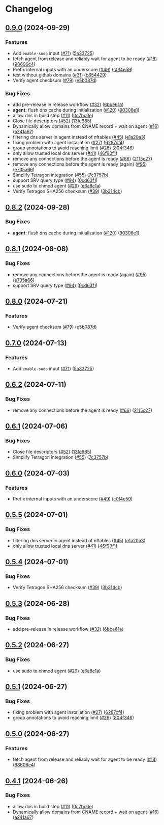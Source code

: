 # Changelog

## [0.9.0](https://github.com/fallard84/bullfrog/compare/v0.8.2...v0.9.0) (2024-09-29)


### Features

* Add `enable-sudo` input ([#71](https://github.com/fallard84/bullfrog/issues/71)) ([5a33725](https://github.com/fallard84/bullfrog/commit/5a3372537f0c8c521cb794a1e08da54b57ec27cc))
* fetch agent from release and reliably wait for agent to be ready ([#18](https://github.com/fallard84/bullfrog/issues/18)) ([98606c4](https://github.com/fallard84/bullfrog/commit/98606c47408f749b09a1c2c65f9d46dbd4aa7a08))
* Prefix internal inputs with an underscore ([#49](https://github.com/fallard84/bullfrog/issues/49)) ([c0f4e59](https://github.com/fallard84/bullfrog/commit/c0f4e59dcab9ac92154f5e4c9a097fb1553af557))
* test without github domains ([#31](https://github.com/fallard84/bullfrog/issues/31)) ([b654429](https://github.com/fallard84/bullfrog/commit/b6544293adedbe073f1aa8e4cd727e91d4be1c13))
* Verify agent checksum ([#79](https://github.com/fallard84/bullfrog/issues/79)) ([e5b087d](https://github.com/fallard84/bullfrog/commit/e5b087dbb65dc18b4f9960f83a8da69f79253fe5))


### Bug Fixes

* add pre-release in release workflow ([#32](https://github.com/fallard84/bullfrog/issues/32)) ([6bbe61a](https://github.com/fallard84/bullfrog/commit/6bbe61a073fb0eb168fd79ce5575e3b86f76bd5e))
* **agent:** flush dns cache during initialization ([#120](https://github.com/fallard84/bullfrog/issues/120)) ([90306e1](https://github.com/fallard84/bullfrog/commit/90306e1384b0b1a3ef6dd941349385ae3be49f9a))
* allow dns in build step ([#11](https://github.com/fallard84/bullfrog/issues/11)) ([0c7bc0e](https://github.com/fallard84/bullfrog/commit/0c7bc0e45814594f0e965b03008816d3adfafde9))
* Close file descriptors ([#52](https://github.com/fallard84/bullfrog/issues/52)) ([13fe985](https://github.com/fallard84/bullfrog/commit/13fe98528ceb3c2eff19a4983d89bc3e61131a82))
* Dynamically allow domains from CNAME record + wait on agent ([#16](https://github.com/fallard84/bullfrog/issues/16)) ([a241a67](https://github.com/fallard84/bullfrog/commit/a241a6749ad41a69ddde1b16d80027509d1c9fce))
* filtering dns server in agent instead of nftables ([#45](https://github.com/fallard84/bullfrog/issues/45)) ([e1a20a3](https://github.com/fallard84/bullfrog/commit/e1a20a3e2a0c0641dff8ae34f92fb2e8acb722e9))
* fixing problem with agent installation ([#27](https://github.com/fallard84/bullfrog/issues/27)) ([6287cf4](https://github.com/fallard84/bullfrog/commit/6287cf455f993c8b4a1874eaf82520d7643b2f75))
* group annotations to avoid reaching limit ([#26](https://github.com/fallard84/bullfrog/issues/26)) ([804f346](https://github.com/fallard84/bullfrog/commit/804f346cfeebd7d234bbee61b2784501e164d00a))
* only allow trusted local dns server ([#41](https://github.com/fallard84/bullfrog/issues/41)) ([46f90f1](https://github.com/fallard84/bullfrog/commit/46f90f18b7ee65240e346a60f0d0323002ab09aa))
* remove any connections before the agent is ready ([#66](https://github.com/fallard84/bullfrog/issues/66)) ([2115c27](https://github.com/fallard84/bullfrog/commit/2115c2767410077d4c578523f63ce697f7298217))
* remove any connections before the agent is ready (again) ([#95](https://github.com/fallard84/bullfrog/issues/95)) ([e735a66](https://github.com/fallard84/bullfrog/commit/e735a662e59d14e2f5ee855e49459d6feb2bc465))
* Simplify Tetragon integration ([#55](https://github.com/fallard84/bullfrog/issues/55)) ([7c3757b](https://github.com/fallard84/bullfrog/commit/7c3757b03e3f98d577adddd7b6b9f2f5b018c73b))
* support SRV query type ([#94](https://github.com/fallard84/bullfrog/issues/94)) ([0cd63f1](https://github.com/fallard84/bullfrog/commit/0cd63f1915fa53d83dcba46f7037c7e35ad77b7b))
* use sudo to chmod agent ([#29](https://github.com/fallard84/bullfrog/issues/29)) ([e6a8c1a](https://github.com/fallard84/bullfrog/commit/e6a8c1a2ef6fe5b233781995e6e46c680e3dcc13))
* Verify Tetragon SHA256 checksum ([#39](https://github.com/fallard84/bullfrog/issues/39)) ([3b314cb](https://github.com/fallard84/bullfrog/commit/3b314cb4acd3ada8f2d6fc9fbf2e64100509d3ec))

## [0.8.2](https://github.com/bullfrogsec/bullfrog/compare/v0.8.1...v0.8.2) (2024-09-28)


### Bug Fixes

* **agent:** flush dns cache during initialization ([#120](https://github.com/bullfrogsec/bullfrog/issues/120)) ([90306e1](https://github.com/bullfrogsec/bullfrog/commit/90306e1384b0b1a3ef6dd941349385ae3be49f9a))

## [0.8.1](https://github.com/bullfrogsec/bullfrog/compare/v0.8.0...v0.8.1) (2024-08-08)


### Bug Fixes

* remove any connections before the agent is ready (again) ([#95](https://github.com/bullfrogsec/bullfrog/issues/95)) ([e735a66](https://github.com/bullfrogsec/bullfrog/commit/e735a662e59d14e2f5ee855e49459d6feb2bc465))
* support SRV query type ([#94](https://github.com/bullfrogsec/bullfrog/issues/94)) ([0cd63f1](https://github.com/bullfrogsec/bullfrog/commit/0cd63f1915fa53d83dcba46f7037c7e35ad77b7b))

## [0.8.0](https://github.com/bullfrogsec/bullfrog/compare/v0.7.0...v0.8.0) (2024-07-21)


### Features

* Verify agent checksum ([#79](https://github.com/bullfrogsec/bullfrog/issues/79)) ([e5b087d](https://github.com/bullfrogsec/bullfrog/commit/e5b087dbb65dc18b4f9960f83a8da69f79253fe5))

## [0.7.0](https://github.com/bullfrogsec/bullfrog/compare/v0.6.2...v0.7.0) (2024-07-13)


### Features

* Add `enable-sudo` input ([#71](https://github.com/bullfrogsec/bullfrog/issues/71)) ([5a33725](https://github.com/bullfrogsec/bullfrog/commit/5a3372537f0c8c521cb794a1e08da54b57ec27cc))

## [0.6.2](https://github.com/bullfrogsec/bullfrog/compare/v0.6.1...v0.6.2) (2024-07-11)


### Bug Fixes

* remove any connections before the agent is ready ([#66](https://github.com/bullfrogsec/bullfrog/issues/66)) ([2115c27](https://github.com/bullfrogsec/bullfrog/commit/2115c2767410077d4c578523f63ce697f7298217))

## [0.6.1](https://github.com/bullfrogsec/bullfrog/compare/v0.6.0...v0.6.1) (2024-07-06)


### Bug Fixes

* Close file descriptors ([#52](https://github.com/bullfrogsec/bullfrog/issues/52)) ([13fe985](https://github.com/bullfrogsec/bullfrog/commit/13fe98528ceb3c2eff19a4983d89bc3e61131a82))
* Simplify Tetragon integration ([#55](https://github.com/bullfrogsec/bullfrog/issues/55)) ([7c3757b](https://github.com/bullfrogsec/bullfrog/commit/7c3757b03e3f98d577adddd7b6b9f2f5b018c73b))

## [0.6.0](https://github.com/bullfrogsec/bullfrog/compare/v0.5.5...v0.6.0) (2024-07-03)


### Features

* Prefix internal inputs with an underscore ([#49](https://github.com/bullfrogsec/bullfrog/issues/49)) ([c0f4e59](https://github.com/bullfrogsec/bullfrog/commit/c0f4e59dcab9ac92154f5e4c9a097fb1553af557))

## [0.5.5](https://github.com/bullfrogsec/bullfrog/compare/v0.5.4...v0.5.5) (2024-07-01)


### Bug Fixes

* filtering dns server in agent instead of nftables ([#45](https://github.com/bullfrogsec/bullfrog/issues/45)) ([e1a20a3](https://github.com/bullfrogsec/bullfrog/commit/e1a20a3e2a0c0641dff8ae34f92fb2e8acb722e9))
* only allow trusted local dns server ([#41](https://github.com/bullfrogsec/bullfrog/issues/41)) ([46f90f1](https://github.com/bullfrogsec/bullfrog/commit/46f90f18b7ee65240e346a60f0d0323002ab09aa))

## [0.5.4](https://github.com/bullfrogsec/bullfrog/compare/v0.5.3...v0.5.4) (2024-07-01)


### Bug Fixes

* Verify Tetragon SHA256 checksum ([#39](https://github.com/bullfrogsec/bullfrog/issues/39)) ([3b314cb](https://github.com/bullfrogsec/bullfrog/commit/3b314cb4acd3ada8f2d6fc9fbf2e64100509d3ec))

## [0.5.3](https://github.com/bullfrogsec/bullfrog/compare/v0.5.2...v0.5.3) (2024-06-28)


### Bug Fixes

* add pre-release in release workflow ([#32](https://github.com/bullfrogsec/bullfrog/issues/32)) ([6bbe61a](https://github.com/bullfrogsec/bullfrog/commit/6bbe61a073fb0eb168fd79ce5575e3b86f76bd5e))

## [0.5.2](https://github.com/bullfrogsec/bullfrog/compare/v0.5.1...v0.5.2) (2024-06-27)


### Bug Fixes

* use sudo to chmod agent ([#29](https://github.com/bullfrogsec/bullfrog/issues/29)) ([e6a8c1a](https://github.com/bullfrogsec/bullfrog/commit/e6a8c1a2ef6fe5b233781995e6e46c680e3dcc13))

## [0.5.1](https://github.com/bullfrogsec/bullfrog/compare/v0.5.0...v0.5.1) (2024-06-27)


### Bug Fixes

* fixing problem with agent installation ([#27](https://github.com/bullfrogsec/bullfrog/issues/27)) ([6287cf4](https://github.com/bullfrogsec/bullfrog/commit/6287cf455f993c8b4a1874eaf82520d7643b2f75))
* group annotations to avoid reaching limit ([#26](https://github.com/bullfrogsec/bullfrog/issues/26)) ([804f346](https://github.com/bullfrogsec/bullfrog/commit/804f346cfeebd7d234bbee61b2784501e164d00a))

## [0.5.0](https://github.com/bullfrogsec/bullfrog/compare/v0.4.1...v0.5.0) (2024-06-27)


### Features

* fetch agent from release and reliably wait for agent to be ready ([#18](https://github.com/bullfrogsec/bullfrog/issues/18)) ([98606c4](https://github.com/bullfrogsec/bullfrog/commit/98606c47408f749b09a1c2c65f9d46dbd4aa7a08))

## [0.4.1](https://github.com/bullfrogsec/bullfrog/compare/v0.4.0...v0.4.1) (2024-06-26)


### Bug Fixes

* allow dns in build step ([#11](https://github.com/bullfrogsec/bullfrog/issues/11)) ([0c7bc0e](https://github.com/bullfrogsec/bullfrog/commit/0c7bc0e45814594f0e965b03008816d3adfafde9))
* Dynamically allow domains from CNAME record + wait on agent ([#16](https://github.com/bullfrogsec/bullfrog/issues/16)) ([a241a67](https://github.com/bullfrogsec/bullfrog/commit/a241a6749ad41a69ddde1b16d80027509d1c9fce))
